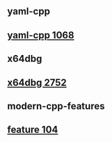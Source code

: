 yaml-cpp
---
[yaml-cpp 1068](https://github.com/jbeder/yaml-cpp/issues/1068)
---
x64dbg
---
[x64dbg 2752](https://github.com/x64dbg/x64dbg/issues/2752)
---
modern-cpp-features
---
[feature 104](https://github.com/AnthonyCalandra/modern-cpp-features/issues/104)
---
